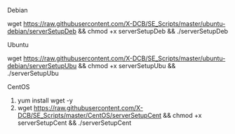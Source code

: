 Debian

wget https://raw.githubusercontent.com/X-DCB/SE_Scripts/master/ubuntu-debian/serverSetupDeb && chmod +x serverSetupDeb && ./serverSetupDeb

Ubuntu

wget https://raw.githubusercontent.com/X-DCB/SE_Scripts/master/ubuntu-debian/serverSetupUbu && chmod +x serverSetupUbu && ./serverSetupUbu

CentOS

1. yum install wget -y
2. wget https://raw.githubusercontent.com/X-DCB/SE_Scripts/master/CentOS/serverSetupCent && chmod +x serverSetupCent && ./serverSetupCent
